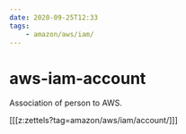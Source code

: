 ```yaml
---
date: 2020-09-25T12:33
tags:
    - amazon/aws/iam/
---
```


# aws-iam-account

Association of person to AWS.

[[[z:zettels?tag=amazon/aws/iam/account/]]]